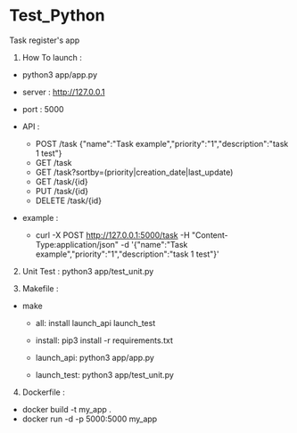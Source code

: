 # Test_Python

Task register's app

1. How To launch :

  * python3 app/app.py

  * server :
    http://127.0.0.1
  * port :
    5000

  * API :
    - POST /task  {"name":"Task example","priority":"1","description":"task 1 test"}
    - GET /task
    - GET /task?sortby=(priority|creation_date|last_update)
    - GET /task/{id}
    - PUT /task/{id}
    - DELETE /task/{id}

  * example :
      - curl -X POST http://127.0.0.1:5000/task -H "Content-Type:application/json" -d '{"name":"Task example","priority":"1","description":"task 1 test"}'


2. Unit Test :
  python3 app/test_unit.py


3. Makefile :
  * make
    - all:
      install launch_api launch_test

    - install:
	    pip3 install -r requirements.txt

    - launch_api:
	    python3 app/app.py

    - launch_test:
	    python3 app/test_unit.py


4. Dockerfile :
  - docker build -t my_app .
  - docker run -d -p 5000:5000 my_app
